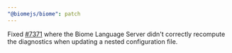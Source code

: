 ```yaml
---
"@biomejs/biome": patch
---
```


Fixed [#7371](https://github.com/biomejs/biome/issues/7371) where the Biome Language Server didn't correctly recompute the diagnostics when updating a nested configuration file.
